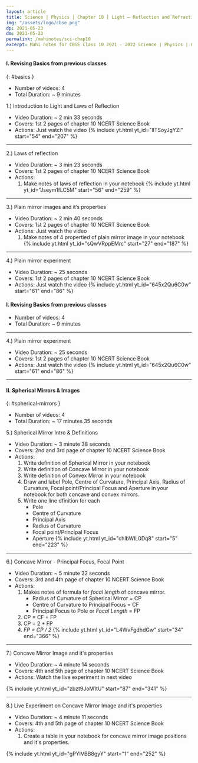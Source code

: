 ```yaml
---
layout: article
title: Science | Physics | Chapter 10 | Light – Reflection and Refraction
img: "/assets/logo/cbse.png"
dp: 2021-05-23
dm: 2021-05-23
permalink: /mahinotes/sci-chap10
excerpt: Mahi notes for CBSE Class 10 2021 - 2022 Science | Physics | Chapter 10 | Light – Reflection and Refraction of NCERT Science Book.
---
```


#### I. Revising Basics from previous classes
{: #basics }
- Number of videos: 4
- Total Duration: ~ 9 minutes

1.) Introduction to Light and Laws of Reflection
- Video Duration: ~ 2 min 33 seconds
- Covers: 1st 2 pages of chapter 10 NCERT Science Book
- Actions: Just watch the video
{% include yt.html yt_id="lITSoyJgYZI" start="54" end="207" %}

---
2.) Laws of reflection
- Video Duration: ~ 3 min 23 seconds
- Covers: 1st 2 pages of chapter 10 NCERT Science Book
- Actions:
	1. Make notes of laws of reflection in your notebook
{% include yt.html yt_id="Jseym1fLC5M" start="56" end="259" %}

---
3.) Plain mirror images and it’s properties
- Video Duration: ~ 2 min 40 seconds
- Covers: 1st 2 pages of chapter 10 NCERT Science Book
- Actions: Just watch the video
	1. Make notes of 4 propertied of plain mirror image in your notebook
{% include yt.html yt_id="sQwVRppEMrc" start="27" end="187" %}

---
4.) Plain mirror experiment
- Video Duration: ~ 25 seconds
- Covers: 1st 2 pages of chapter 10 NCERT Science Book
- Actions: Just watch the video
{% include yt.html yt_id="645x2Qu6C0w" start="61" end="86" %}

#### I. Revising Basics from previous classes
- Number of videos: 4
- Total Duration: ~ 9 minutes

---
4.) Plain mirror experiment
- Video Duration: ~ 25 seconds
- Covers: 1st 2 pages of chapter 10 NCERT Science Book
- Actions: Just watch the video
{% include yt.html yt_id="645x2Qu6C0w" start="61" end="86" %}

---

#### II. Spherical Mirrors & Images
{: #spherical-mirrors }
- Number of videos: 4
- Total Duration: ~ 17 minutes 35 seconds

5.) Spherical Mirror Intro & Definitions
- Video Duration: ~ 3 minute 38 seconds
- Covers: 2nd and 3rd page of chapter 10 NCERT Science Book
- Actions: 
	1. Write definition of Spherical Mirror in your notebook
	2. Write definition of Concave Mirror in your notebook
	3. Write definition of Convex Mirror in your notebook
	4. Draw and label Pole, Centre of Curvature, Principal Axis, Radius of Curvature, Focal point/Principal Focus and Aperture in your notebook for both concave and convex mirrors.
	5. Write one line dfinition for each
		- Pole
		- Centre of Curvature
		- Principal Axis
		- Radius of Curvature
		- Focal point/Principal Focus
		- Aperture
{% include yt.html yt_id="chlbWIL0Dq8" start="5" end="223" %}

---

6.) Concave Mirror - Principal Focus, Focal Point
- Video Duration: ~ 5 minute 32 seconds
- Covers: 3rd and 4th page of chapter 10 NCERT Science Book
- Actions: 
	1. Makes notes of formula for _focal length_ of concave mirror.
		- Radius of Curvature of Spherical Mirror = CP
		- Centre of Curvature to Principal Focus = CF
		- Principal Focus to Pole or *Focal Length* = FP
	2. CP = CF + FP
	3. CP = 2 * FP
	4. *FP = CP / 2*
{% include yt.html yt_id="L4WvFgdhdGw" start="34" end="366" %}

---

7.) Concave Mirror Image and it's properties
- Video Duration: ~ 4 minute 14 seconds
- Covers: 4th and 5th page of chapter 10 NCERT Science Book
- Actions: Watch the live experiment in next video

{% include yt.html yt_id="zbzt9JoM1tU" start="87" end="341" %}

---

8.) Live Experiment on Concave Mirror Image and it's properties
- Video Duration: ~ 4 minute 11 seconds
- Covers: 4th and 5th page of chapter 10 NCERT Science Book
- Actions: 
	1. Create a table in your notebook for concave mirror image positions and it's properties.

{% include yt.html yt_id="gPYlVBB8gyY" start="1" end="252" %}



